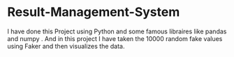 # Result-Management-System
I have done this Project using Python and some famous libraires like pandas and numpy . And in this project I have taken the 10000 random fake values using Faker and then visualizes the data. 
